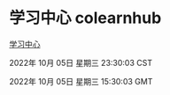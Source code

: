 # 学习中心 colearnhub
[学习中心](http://27.19.32.34:56308/colearnhub/)

2022年 10月 05日 星期三 23:30:03 CST

2022年 10月 05日 星期三 15:30:03 GMT
